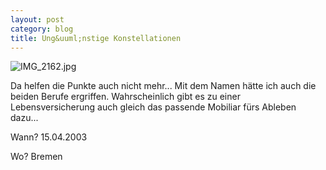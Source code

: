 ```yaml
---
layout: post
category: blog
title: Ung&uuml;nstige Konstellationen
---
```


![IMG_2162.jpg](/images-blog/IMG_2162.jpg)

Da helfen die Punkte auch nicht mehr... Mit dem Namen h&auml;tte ich auch die beiden Berufe ergriffen. Wahrscheinlich gibt es zu einer Lebensversicherung auch gleich das passende Mobiliar f&uuml;rs Ableben dazu...

Wann? 15.04.2003

Wo? Bremen
